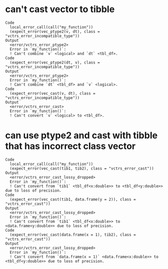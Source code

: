 # can't cast vector to tibble

    Code
      local_error_call(call("my_function"))
      (expect_error(vec_ptype2(v, dt), class = "vctrs_error_incompatible_type"))
    Output
      <error/vctrs_error_ptype2>
      Error in `my_function()`:
      ! Can't combine `v` <logical> and `dt` <tbl_df>.
    Code
      (expect_error(vec_ptype2(dt, v), class = "vctrs_error_incompatible_type"))
    Output
      <error/vctrs_error_ptype2>
      Error in `my_function()`:
      ! Can't combine `dt` <tbl_df> and `v` <logical>.
    Code
      (expect_error(vec_cast(v, dt), class = "vctrs_error_incompatible_type"))
    Output
      <error/vctrs_error_cast>
      Error in `my_function()`:
      ! Can't convert `v` <logical> to <tbl_df>.

# can use ptype2 and cast with tibble that has incorrect class vector

    Code
      local_error_call(call("my_function"))
      (expect_error(vec_cast(tib1, tib2), class = "vctrs_error_cast"))
    Output
      <error/vctrs_error_cast_lossy_dropped>
      Error in `my_function()`:
      ! Can't convert from `tib1` <tbl_df<x:double>> to <tbl_df<y:double>> due to loss of precision.
    Code
      (expect_error(vec_cast(tib1, data.frame(y = 2)), class = "vctrs_error_cast"))
    Output
      <error/vctrs_error_cast_lossy_dropped>
      Error in `my_function()`:
      ! Can't convert from `tib1` <tbl_df<x:double>> to <data.frame<y:double>> due to loss of precision.
    Code
      (expect_error(vec_cast(data.frame(x = 1), tib2), class = "vctrs_error_cast"))
    Output
      <error/vctrs_error_cast_lossy_dropped>
      Error in `my_function()`:
      ! Can't convert from `data.frame(x = 1)` <data.frame<x:double>> to <tbl_df<y:double>> due to loss of precision.


